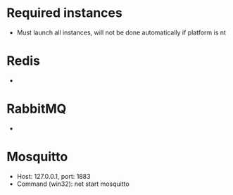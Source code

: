 # Required instances
- Must launch all instances, will not be done automatically if platform is nt

# Redis 
- 

# RabbitMQ
- 

# Mosquitto
- Host: 127.0.0.1, port: 1883
- Command (win32): net start mosquitto